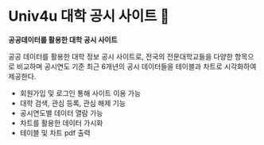 # Univ4u 대학 공시 사이트 🏫 

<strong>공공데이터를 활용한 대학 공시 사이트</strong>

공공 데이터를 활용한 대학 정보 공시 사이트로, 전국의 전문대학교들을 다양한 항목으로 비교하며 공시연도 기준 최근 6개년의 공시 데이터들을 테이블과 차트로 시각화하여 제공한다. 

- 회원가입 및 로그인 통해 사이트 이용 가능
- 대학 검색, 관심 등록, 관심 해제 기능
- 공시연도별 데이터 열람 가능
- 차트를 활용한 데이터 가시화
- 테이블 및 차트 pdf 출력
